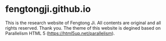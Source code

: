 # fengtongji.github.io
This is the research website of Fengtong Ji. All contents are original and all rights reserved. Thank you.
The theme of this website is degined based on Parallelism HTML 5 (https://html5up.net/parallelism).
